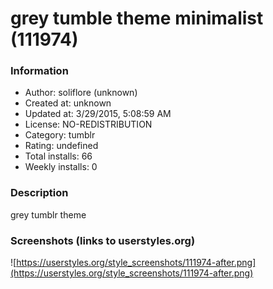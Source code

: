 # grey tumble theme minimalist (111974)

### Information
- Author: soliflore (unknown)
- Created at: unknown
- Updated at: 3/29/2015, 5:08:59 AM
- License: NO-REDISTRIBUTION
- Category: tumblr
- Rating: undefined
- Total installs: 66
- Weekly installs: 0


### Description
grey tumblr theme


### Screenshots (links to userstyles.org)
![https://userstyles.org/style_screenshots/111974-after.png](https://userstyles.org/style_screenshots/111974-after.png)


